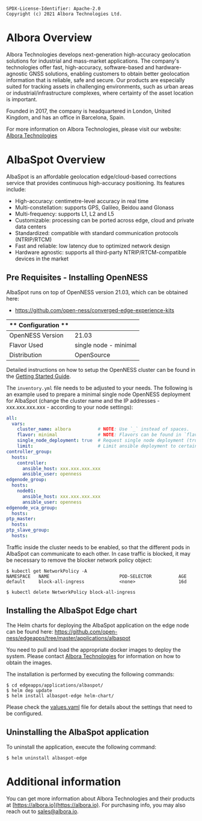```
SPDX-License-Identifier: Apache-2.0
Copyright (c) 2021 Albora Technologies Ltd.
```

# Albora Overview

Albora Technologies develops next-generation high-accuracy geolocation
solutions for industrial and mass-market applications. The company's
technologies offer fast, high-accuracy, software-based and
hardware-agnostic GNSS solutions, enabling customers to obtain better
geolocation information that is reliable, safe and secure. Our products
are especially suited for tracking assets in challenging environments,
such as urban areas or industrial/infrastructure complexes, where
certainty of the asset location is important.

Founded in 2017, the company is headquartered in London, United
Kingdom, and has an office in Barcelona, Spain.

For more information on Albora Technologies, please visit our
website: [Albora Technologies](https://albora.io)

# AlbaSpot Overview

AlbaSpot is an affordable geolocation edge/cloud-based corrections service
that provides continuous high-accuracy positioning. Its features include:

* High-accuracy: centimetre-level accuracy in real time
* Multi-constellation: supports GPS, Galileo, Beidou aand Glonass
* Multi-frequency: supports L1, L2 and L5
* Customizable: processing can be ported across edge, cloud and private data centers
* Standardized: compatible with standard communication protocols (NTRIP/RTCM)
* Fast and reliable: low latency due to optimized network design
* Hardware agnostic: supports all third-party NTRIP/RTCM-compatible devices in the market

## Pre Requisites - Installing OpenNESS

AlbaSpot runs on top of OpenNESS version 21.03, which can be obtained here:

* https://github.com/open-ness/converged-edge-experience-kits

| ** Configuration ** |                       |
|---------------------|-----------------------|
| OpenNESS Version    | 21.03                 |
| Flavor Used         | single node - minimal |
| Distribution        | OpenSource            |

Detailed instructions on how to setup the OpenNESS cluster can be found in the
[Getting Started Guide](https://github.com/open-ness/specs/blob/master/doc/getting-started/openness-cluster-setup.md).

The `inventory.yml` file needs to be adjusted to your needs.
The following is an example used to prepare a minimal single node
OpenNESS deployment for AlbaSpot (change the cluster name and the IP
addresses - xxx.xxx.xxx.xxx - according to your node settings):

```yaml
all:
  vars:
    cluster_name: albora          # NOTE: Use `_` instead of spaces.
    flavor: minimal               # NOTE: Flavors can be found in `flavors` directory.
    single_node_deployment: true  # Request single node deployment (true/false).
    limit:                        # Limit ansible deployment to certain inventory group or hosts
controller_group:
  hosts:
    controller:
      ansible_host: xxx.xxx.xxx.xxx
      ansible_user: openness
edgenode_group:
  hosts:
    node01:
      ansible_host: xxx.xxx.xxx.xxx
      ansible_user: openness
edgenode_vca_group:
  hosts:
ptp_master:
  hosts:
ptp_slave_group:
  hosts:
```

Traffic inside the cluster needs to be enabled, so that the different
pods in AlbaSpot can communicate to each other. In case traffic is
blocked, it may be necessary to remove the blocker network policy object:

```
$ kubectl get NetworkPolicy -A
NAMESPACE   NAME                          POD-SELECTOR          AGE
default     block-all-ingress             <none>                16d

$ kubectl delete NetworkPolicy block-all-ingress
```

## Installing the AlbaSpot Edge chart

The Helm charts for deploying the AlbaSpot application on the edge node
can be found here: https://github.com/open-ness/edgeapps/tree/master/applications/albaspot

You need to pull and load the appropriate docker images to deploy the system. Please
contact [Albora Technologies](https://albora.io) for information on how to obtain the
images.

The installation is performed by executing the following commands:

```
$ cd edgeapps/applications/albaspot/
$ helm dep update
$ helm install albaspot-edge helm-chart/
```

Please check the [values.yaml](./helm-chart/values.yaml) file for details about the settings
that need to be configured.

## Uninstalling the AlbaSpot application

To uninstall the application, execute the following command:

```
$ helm uninstall albaspot-edge
```

# Additional information

You can get more information about Albora Technologies and their products at
[https://albora.io](https://albora.io). For purchasing info, you may also reach
out to [sales@albora.io](mailto:sales@albora.io).

